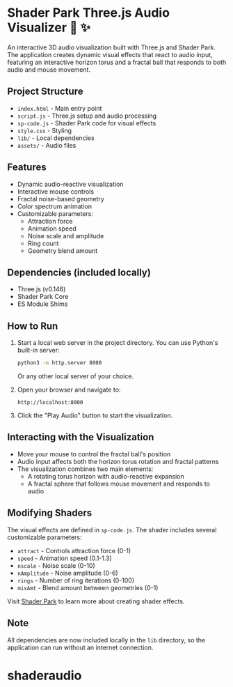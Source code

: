 # Shader Park Three.js Audio Visualizer 🎵 ✨

An interactive 3D audio visualization built with Three.js and Shader Park. The application creates dynamic visual effects that react to audio input, featuring an interactive horizon torus and a fractal ball that responds to both audio and mouse movement.

## Project Structure

- `index.html` - Main entry point
- `script.js` - Three.js setup and audio processing
- `sp-code.js` - Shader Park code for visual effects
- `style.css` - Styling
- `lib/` - Local dependencies
- `assets/` - Audio files

## Features

- Dynamic audio-reactive visualization
- Interactive mouse controls
- Fractal noise-based geometry
- Color spectrum animation
- Customizable parameters:
  - Attraction force
  - Animation speed
  - Noise scale and amplitude
  - Ring count
  - Geometry blend amount

## Dependencies (included locally)

- Three.js (v0.146)
- Shader Park Core
- ES Module Shims

## How to Run

1. Start a local web server in the project directory. You can use Python's built-in server:
   ```bash
   python3 -m http.server 8000
   ```
   Or any other local server of your choice.

2. Open your browser and navigate to:
   ```
   http://localhost:8000
   ```

3. Click the "Play Audio" button to start the visualization.

## Interacting with the Visualization

- Move your mouse to control the fractal ball's position
- Audio input affects both the horizon torus rotation and fractal patterns
- The visualization combines two main elements:
  - A rotating torus horizon with audio-reactive expansion
  - A fractal sphere that follows mouse movement and responds to audio

## Modifying Shaders

The visual effects are defined in `sp-code.js`. The shader includes several customizable parameters:
- `attract` - Controls attraction force (0-1)
- `speed` - Animation speed (0.1-1.3)
- `nscale` - Noise scale (0-10)
- `nAmplitude` - Noise amplitude (0-6)
- `rings` - Number of ring iterations (0-100)
- `mixAmt` - Blend amount between geometries (0-1)

Visit [Shader Park](https://shaderpark.netlify.com/) to learn more about creating shader effects.

## Note

All dependencies are now included locally in the `lib` directory, so the application can run without an internet connection.
# shaderaudio
